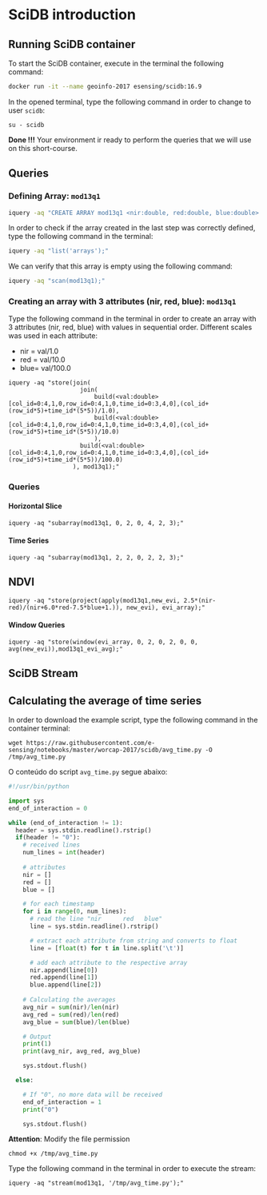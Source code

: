 # SciDB introduction

## Running SciDB container

To start the SciDB container, execute in the terminal the following command:

```bash
docker run -it --name geoinfo-2017 esensing/scidb:16.9
```

In the opened terminal, type the following command in order to change to user ```scidb```:

```
su - scidb
```
**Done !!!** Your environment ir ready to perform the queries that we will use on this short-course.

## Queries

### Defining Array: ```mod13q1```

```bash
iquery -aq "CREATE ARRAY mod13q1 <nir:double, red:double, blue:double> [col_id=0:4,1,0, row_id=0:4,1,0, time_id=0:3,4,0];"
```

In order to check if the array created in the last step was correctly defined, type the following command in the terminal:

```bash
iquery -aq "list('arrays');"
```

We can verify that this array is empty using the following command:
```bash
iquery -aq "scan(mod13q1);"
```

### Creating an array with 3 attributes (nir, red, blue): ```mod13q1```

Type the following command in the terminal in order to create an array with 3 attributes (nir, red, blue) with values in sequential order. 
Different scales was used in each attribute:
- nir = val/1.0
- red = val/10.0
- blue= val/100.0

```
iquery -aq "store(join(
                    join(
                        build(<val:double>[col_id=0:4,1,0,row_id=0:4,1,0,time_id=0:3,4,0],(col_id+(row_id*5)+time_id*(5*5))/1.0),
                        build(<val:double>[col_id=0:4,1,0,row_id=0:4,1,0,time_id=0:3,4,0],(col_id+(row_id*5)+time_id*(5*5))/10.0)
                        ), 
                    build(<val:double>[col_id=0:4,1,0,row_id=0:4,1,0,time_id=0:3,4,0],(col_id+(row_id*5)+time_id*(5*5))/100.0)
                  ), mod13q1);"
```


### Queries

#### Horizontal Slice
```
iquery -aq "subarray(mod13q1, 0, 2, 0, 4, 2, 3);"
```

#### Time Series
```
iquery -aq "subarray(mod13q1, 2, 2, 0, 2, 2, 3);"
```

## NDVI
```
iquery -aq "store(project(apply(mod13q1,new_evi, 2.5*(nir-red)/(nir+6.0*red-7.5*blue+1.)), new_evi), evi_array);"
```

#### Window Queries
```
iquery -aq "store(window(evi_array, 0, 2, 0, 2, 0, 0, avg(new_evi)),mod13q1_evi_avg);"
```

## SciDB Stream

## Calculating the average of time series

In order to download the example script, type the following command in the container terminal:

```
wget https://raw.githubusercontent.com/e-sensing/notebooks/master/worcap-2017/scidb/avg_time.py -O /tmp/avg_time.py
```

O conteúdo do script ```avg_time.py``` segue abaixo:
```python
#!/usr/bin/python

import sys
end_of_interaction = 0

while (end_of_interaction != 1):
  header = sys.stdin.readline().rstrip()
  if(header != "0"):
    # received lines
    num_lines = int(header)
    
    # attributes
    nir = []
    red = []
    blue = []

    # for each timestamp
    for i in range(0, num_lines):
      # read the line "nir		red	  blue"
      line = sys.stdin.readline().rstrip()

      # extract each attribute from string and converts to float
      line = [float(t) for t in line.split('\t')]

      # add each attribute to the respective array
      nir.append(line[0])
      red.append(line[1])
      blue.append(line[2])
   
    # Calculating the averages
    avg_nir = sum(nir)/len(nir)
    avg_red = sum(red)/len(red)
    avg_blue = sum(blue)/len(blue)

    # Output
    print(1)
    print(avg_nir, avg_red, avg_blue)

    sys.stdout.flush()

  else:

    # If "0", no more data will be received
    end_of_interaction = 1
    print("0")

    sys.stdout.flush()
```
**Attention**: Modify the file permission
```
chmod +x /tmp/avg_time.py
```

Type the following command in the terminal in order to execute the stream:
```
iquery -aq "stream(mod13q1, '/tmp/avg_time.py');"
```

